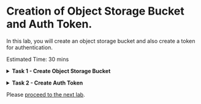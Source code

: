 # Creation of Object Storage Bucket and Auth Token.

In this lab, you will create an object storage bucket and also create a token for authentication.


Estimated Time: 30 mins

**<details><summary>Task 1 - Create Object Storage Bucket </summary>**
<p>

1. Login to Oracle Cloud Console.

   Login to Oracle Cloud Console.

2. Navigate to Object Storage.

   Click the Navigation Menu in the upper left, navigate to Storage and then select Buckets.

   ![ss1](./images/nav.png)

      
3. Select the Compartment.

   Select appropriate compartment on the left side.

   ![ss2](./images/Compartment.png)

4. Create Bucket.

   Click on "Create Bucket"

   ![ss3](./images/create.png)

   Enter Bucket Name as "ZDM-Physical"

   Leave all the defaults and click on "Create".

   ![ss4](./images/create2.png)

5. Collect the Object Storage NameSpace.

   Check the Namespace details under the Object Storage Bucket.

   ![ss5](./images/namespace.png)

</p>
</details> 

**<details><summary>Task 2 - Create Auth Token </summary>**
<p>

We need an Auth token for the Oracle Cloud Tenancy user which will be used by ZDM to read and write from Object Storage.

1. Login to Oracle Cloud Console.
   
2. Navigate to User Profile.

   Click the Profile on the upper right corner of Oracle Cloud Console and then select username which is logged in as below.

   ![ss1](./images/profile.png)

3. Navigate to Resource.

   Navigate to Resource on the Left and click on Auth Tokens.

   ![ss2](./images/resources.png)

4. Create Auth Token.

   Click on Generate Token , Provide a Description for Token and Click on Generate Token as below.

   ![ss3](./images/authtoken2.png)

5. Copy the Generated Token.

   Copy the generated token since it is required later for migration.

</p>
</details>

Please [proceed to the next lab](#next).



